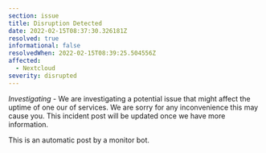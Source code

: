 ```yaml
---
section: issue
title: Disruption Detected
date: 2022-02-15T08:37:30.326181Z
resolved: true
informational: false
resolvedWhen: 2022-02-15T08:39:25.504556Z
affected:
  - Nextcloud
severity: disrupted
---
```

*Investigating* - We are investigating a potential issue that might affect the uptime of one our of services. We are sorry for any inconvenience this may cause you. This incident post will be updated once we have more information.

This is an automatic post by a monitor bot.
        